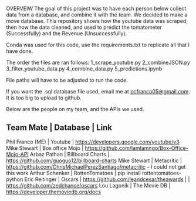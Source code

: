 OVERVEIW
The goal of this project was to have each person below collect data from a database, and combine it with the team. We decided to make a move database. This repository shows how the youtube data was scraped, then how the data cleaned, and used to predict the tomatometer (Successfully) and the Revenue (Unsuccessfully).

Conda was used for this code, use the requirements.txt to replicate all that I have done.

The order the files are ran follows:
1_scrape_youtube.py
2_combineJSON.py
3_filter_youtube_data.py
4_combine_data.py
5_predictions.ipynb

File paths will have to be adjusted to run the code.

If you want the .sql database file used, email me at pcfranco05@gmail.com. It is too big to upload to github.

Below are the people on my team, and the APIs we used.

Team Mate | Database | Link
------------------------------------------------------------------------------
Phil Franco	(ME) | Youtube          | https://developers.google.com/youtube/v3
Mike Stewart	   | Box office Mojo  | https://github.com/lamlamngo/Box-Office-Mojo-API
Arbaz Pathan	   | Billboard Charts | https://github.com/guoguo12/billboard-charts
Mike Stewart	   | Metacritic       | https://github.com/ChrisMichaelPerezSantiago/metacritic  – I could not get this work
Arthur Schenker	 | RottenTomatoes   | pip install rottentomatoes-python
Eric Reitinger	 | Oscars           | https://github.com/leandcesar/theawards
                 |                  | https://github.com/zedchance/oscars
Lou Lagonik	     | The Movie DB     | https://developer.themoviedb.org/docs
